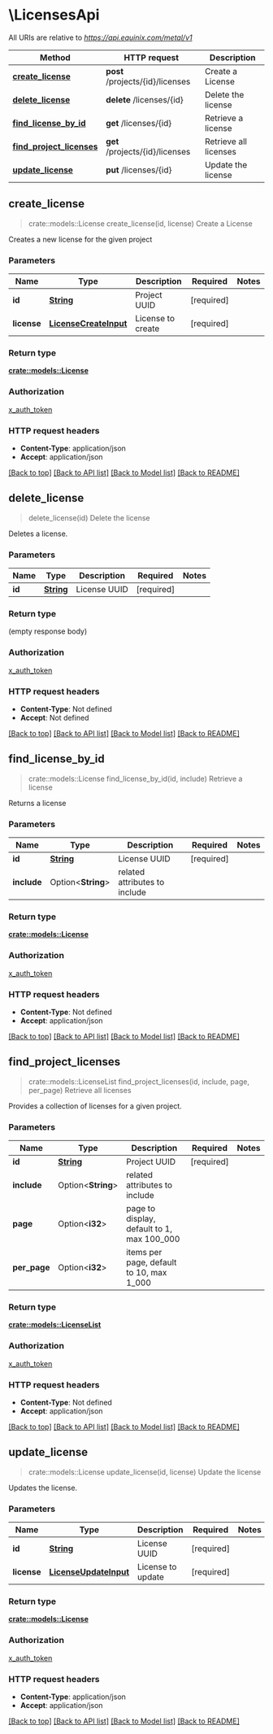# \LicensesApi

All URIs are relative to *https://api.equinix.com/metal/v1*

Method | HTTP request | Description
------------- | ------------- | -------------
[**create_license**](LicensesApi.md#create_license) | **post** /projects/{id}/licenses | Create a License
[**delete_license**](LicensesApi.md#delete_license) | **delete** /licenses/{id} | Delete the license
[**find_license_by_id**](LicensesApi.md#find_license_by_id) | **get** /licenses/{id} | Retrieve a license
[**find_project_licenses**](LicensesApi.md#find_project_licenses) | **get** /projects/{id}/licenses | Retrieve all licenses
[**update_license**](LicensesApi.md#update_license) | **put** /licenses/{id} | Update the license



## create_license

> crate::models::License create_license(id, license)
Create a License

Creates a new license for the given project

### Parameters


Name | Type | Description  | Required | Notes
------------- | ------------- | ------------- | ------------- | -------------
**id** | [**String**](.md) | Project UUID | [required] |
**license** | [**LicenseCreateInput**](LicenseCreateInput.md) | License to create | [required] |

### Return type

[**crate::models::License**](License.md)

### Authorization

[x_auth_token](../README.md#x_auth_token)

### HTTP request headers

- **Content-Type**: application/json
- **Accept**: application/json

[[Back to top]](#) [[Back to API list]](../README.md#documentation-for-api-endpoints) [[Back to Model list]](../README.md#documentation-for-models) [[Back to README]](../README.md)


## delete_license

> delete_license(id)
Delete the license

Deletes a license.

### Parameters


Name | Type | Description  | Required | Notes
------------- | ------------- | ------------- | ------------- | -------------
**id** | [**String**](.md) | License UUID | [required] |

### Return type

 (empty response body)

### Authorization

[x_auth_token](../README.md#x_auth_token)

### HTTP request headers

- **Content-Type**: Not defined
- **Accept**: Not defined

[[Back to top]](#) [[Back to API list]](../README.md#documentation-for-api-endpoints) [[Back to Model list]](../README.md#documentation-for-models) [[Back to README]](../README.md)


## find_license_by_id

> crate::models::License find_license_by_id(id, include)
Retrieve a license

Returns a license

### Parameters


Name | Type | Description  | Required | Notes
------------- | ------------- | ------------- | ------------- | -------------
**id** | [**String**](.md) | License UUID | [required] |
**include** | Option<**String**> | related attributes to include |  |

### Return type

[**crate::models::License**](License.md)

### Authorization

[x_auth_token](../README.md#x_auth_token)

### HTTP request headers

- **Content-Type**: Not defined
- **Accept**: application/json

[[Back to top]](#) [[Back to API list]](../README.md#documentation-for-api-endpoints) [[Back to Model list]](../README.md#documentation-for-models) [[Back to README]](../README.md)


## find_project_licenses

> crate::models::LicenseList find_project_licenses(id, include, page, per_page)
Retrieve all licenses

Provides a collection of licenses for a given project.

### Parameters


Name | Type | Description  | Required | Notes
------------- | ------------- | ------------- | ------------- | -------------
**id** | [**String**](.md) | Project UUID | [required] |
**include** | Option<**String**> | related attributes to include |  |
**page** | Option<**i32**> | page to display, default to 1, max 100_000 |  |
**per_page** | Option<**i32**> | items per page, default to 10, max 1_000 |  |

### Return type

[**crate::models::LicenseList**](LicenseList.md)

### Authorization

[x_auth_token](../README.md#x_auth_token)

### HTTP request headers

- **Content-Type**: Not defined
- **Accept**: application/json

[[Back to top]](#) [[Back to API list]](../README.md#documentation-for-api-endpoints) [[Back to Model list]](../README.md#documentation-for-models) [[Back to README]](../README.md)


## update_license

> crate::models::License update_license(id, license)
Update the license

Updates the license.

### Parameters


Name | Type | Description  | Required | Notes
------------- | ------------- | ------------- | ------------- | -------------
**id** | [**String**](.md) | License UUID | [required] |
**license** | [**LicenseUpdateInput**](LicenseUpdateInput.md) | License to update | [required] |

### Return type

[**crate::models::License**](License.md)

### Authorization

[x_auth_token](../README.md#x_auth_token)

### HTTP request headers

- **Content-Type**: application/json
- **Accept**: application/json

[[Back to top]](#) [[Back to API list]](../README.md#documentation-for-api-endpoints) [[Back to Model list]](../README.md#documentation-for-models) [[Back to README]](../README.md)


